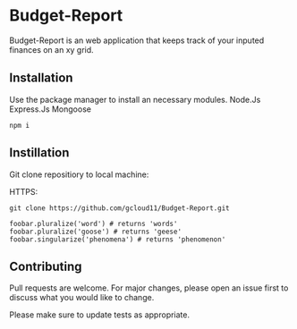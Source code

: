 # Budget-Report

Budget-Report is an web application that keeps track of your inputed finances on an xy grid.

## Installation

Use the package manager to install an necessary modules.
Node.Js
Express.Js
Mongoose

```
npm i
```

## Instillation 

Git clone repositiory to local machine:

HTTPS:
```
git clone https://github.com/gcloud11/Budget-Report.git

foobar.pluralize('word') # returns 'words'
foobar.pluralize('goose') # returns 'geese'
foobar.singularize('phenomena') # returns 'phenomenon'
```

## Contributing
Pull requests are welcome. For major changes, please open an issue first to discuss what you would like to change.

Please make sure to update tests as appropriate.
